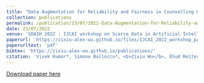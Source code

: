 ```yaml
---
title: "Data Augmentation for Reliability and Fairness in Counselling Quality Classification"
collection: publications
permalink: /publication/23/07/2022-Data-Augmentation-for-Reliability-and-Fairness-in-Counselling-Quality-Classification
date: 23/07/2022
venue: 'SDAIH 2022 : IJCAI workshop on Scarce Data in Artificial Intelligence for Healthcare'
paperurl: 'https://zixiu-alex-wu.github.io/files/IJCAI_2022_workshop_paper.pdf'
paperurltext: 'pdf'
bibtex: 'https://zixiu-alex-wu.github.io/publications/'
citation: 'Vivek Kumar*, Simone Balloccu*, <b>Zixiu Wu</b>, Ehud Reiter, Rim Helaoui, Diego Reforgiato Recupero, Daniele Riboni. Data Augmentation for Reliability and Fairness in Counselling Quality Classification. In <i>IJCAI workshop on Scarce Data in Artificial Intelligence for Healthcare</i>, 2022.'
---
```


<a href='https://zixiu-alex-wu.github.io/files/IJCAI_2022_workshop_paper.pdf'>Download paper here</a>
